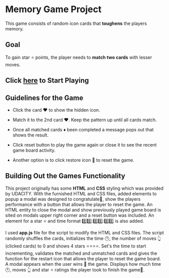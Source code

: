 # **Memory Game Project**

This game consists of random icon cards that **toughens** the players memory.

## Goal

To gain star :star: points, the player needs to **match two cards** with lesser moves. 

## Click [here](https://rrcanlas.github.io/MeMory-gaMe/) to Start Playing

## Guidelines for the Game 

   * Click the card :hearts: to show the hidden icon.

   * Match it to the 2nd card :hearts:. Keep the pattern up until all cards match.

   * Once all matched cards :diamonds: been completed a message pops out that shows the result.  

   * Click reset button to play the game again or close it to see the recent game board activity.

   * Another option is to click restore icon :repeat: to reset the game.

## Building Out the Games Functionality

This project originally has some **HTML** and **CSS** styling which was provided by UDACITY. With the furnished HTML and CSS files, added elements to popup a modal was designed to congratulate:tada:, show the players performance with a button that allows the player to reset the game. An HTML entity to close the modal and show previously played game board is sited on modals upper right corner and a reset button was included. An element for a star :star: and time format :zero::zero:::zero::zero:::zero::zero: is also added. 

I used **app.js** file for the script to modify the HTML and CSS files. The script randomly shuffles the cards, initializes the time :clock1:, the number of moves :point_up_2:(clicked cards) to 0 and shows 4 stars :star::star::star::star:. Set's the time to start incrementing, validates the matched and unmatched cards and gives the function for the restart icon that allows the player to reset the game board. A modal appears when the user wins :tada: the game. Displays how much time :clock1:, moves :point_up_2: and star :star: ratings the player took to finish the game:slot_machine:.




